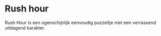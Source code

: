 # Rush hour

Rush Hour is een ogenschijnlijk eenvoudig puzzeltje met een verrassend uitdagend karakter. 
